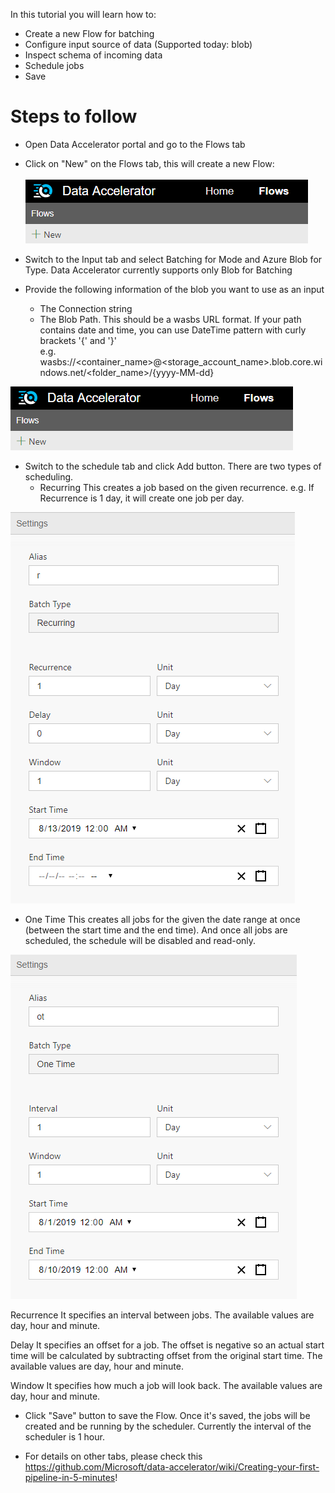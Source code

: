 In this tutorial you will learn how to:
* Create a new Flow for batching
* Configure input source of data (Supported today: blob)
* Inspect schema of incoming data
* Schedule jobs
* Save

# Steps to follow
* Open Data Accelerator portal and go to the Flows tab

* Click on "New" on the Flows tab, this will create a new Flow:<br /><br />
 ![New Flow](./tutorials/images/Tutorial1-1.png)

* Switch to the Input tab and select Batching for Mode and Azure Blob for Type. Data Accelerator currently supports only Blob for Batching

* Provide the following information of the blob you want to use as an input
  - The Connection string
  - The Blob Path. This should be a wasbs URL format. If your path contains date and time, you can use DateTime pattern with curly brackets '{' and '}'  
      e.g. wasbs://<container_name>@<storage_account_name>.blob.core.windows.net/<folder_name>/{yyyy-MM-dd}

 ![Input](./tutorials/images/Tutorial1-1.PNG)<br />

* Switch to the schedule tab and click Add button. There are two types of scheduling.
  - Recurring
    This creates a job based on the given recurrence. e.g. If Recurrence is 1 day, it will create one job per day.

![Scheduling](./tutorials/images/batchRecurring.PNG)<br />

  - One Time
    This creates all jobs for the given the date range at once (between the start time and the end time). And once all jobs are scheduled, the schedule will be disabled and read-only.

![Scheduling](./tutorials/images/batchOneTime.PNG)<br />

Recurrence
It specifies an interval between jobs. The available values are day, hour and minute.

Delay
It specifies an offset for a job. The offset is negative so an actual start time will be calculated by subtracting offset from the original start time. The available values are day, hour and minute.

Window
It specifies how much a job will look back. The available values are day, hour and minute. 

* Click "Save" button to save the Flow. Once it's saved, the jobs will be created and be running by the scheduler. Currently the interval of the scheduler is 1 hour.

* For details on other tabs, please check this https://github.com/Microsoft/data-accelerator/wiki/Creating-your-first-pipeline-in-5-minutes!